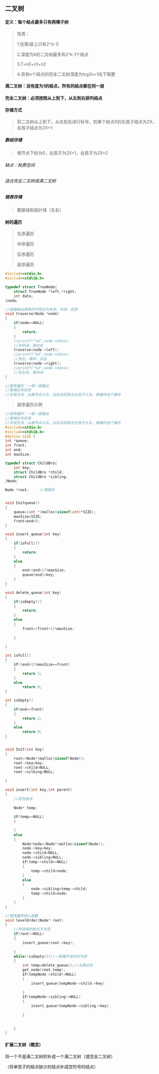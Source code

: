 ## 二叉树

#### 定义：每个结点最多只有两棵子树

> 性质：
>
> 1.在第i层上只有2^(i-1)
>
> 2.深度为k的二叉树最多有2^k-1个结点
>
> 3.T=n0+n1+n2
>
> 4.具有n个结点的完全二叉树深度为log2n+1向下取整

#### 满二叉树：没有度为1的结点，所有的结点都在同一层

#### 完全二叉树：必须按照从上到下，从左到右排列结点



#### 存储方式

> 将二叉树从上到下，从左到右进行标号，则某个结点X的左孩子结点为2X，右孩子结点为2X+1

##### 数组存储

> 根节点下标为0，左孩子为2X+1，右孩子为2X+2

###### 缺点：耗费空间

###### 适合完全二叉树或满二叉树

##### 链表存储

> 数据域和指针域（左右）



#### 树的遍历

> 先序遍历
>
> 中序遍历
>
> 后序遍历
>
> 层序遍历

```c
#include<stdio.h>
#include<stdlib.h>

typedef struct TreeNode{
    struct TreeNode *left,*right;
    int data;
}node;

//根据输出顺序的不同分为先序，中序，后序
void traverse(Node *node)
{
 	if(node==NULL)
    {
        return;
	}
    //printf("%d",node->data);
    //先中间，再左右
    traverse(node->left);
    //printf("%d",node->data);
    //先左，再中，后右
    traverse(node->right);
    //printf("%d",node->data);
    //先左右，再中间
}

//层序遍历：一层一层输出
//使用队列实现
//实现方法：从根节点入队，出队后将其左右孩子入队，再循环这个操作
```

> 层序遍历示例

```c
//层序遍历：一层一层输出
//使用队列实现
//实现方法：从根节点入队，出队后将其左右孩子入队，再循环这个操作
#include<stdio.h>
#include<stdlib.h>
#define SIZE 5
int *queue;
int front;
int end;
int maxSize;

typedef struct ChildBro{
    int key;
    struct ChildBro *child;
    struct ChildBro *sibling;
}Node;

Node *root;		//根指针


void Initqueue()
{
    queue=(int *)malloc(sizeof(int)*SIZE);
    maxSize=SIZE;
    front=end=0;
}

void insert_queue(int key)
{
    if(isFull())
    {
        return;
	}
    else
    {
        end=(end+1)%maxSize;
        queue[end]=key;
    }
}

void delete_queue(int key)
{
    if(isEmpty())
    {
        return;
	}
    else
    {
        front=(front+1)%maxSize;
        
    }
    
}

int isFull()
{
    if((end+1)%maxSize==front)
    {
        return 1;
	}
    else
        return 0;
}

int isEmpty()
{
    if(end==front)
    {
        return 1;
	}
    else
        return 0;
}


void Init(int key)
{
    root=(Node*)malloc(sizeof(Node));
    root->key=key;
    root->child=NULL;
    root->silbing=NULL;
    
}

void insert(int key,int parent)
{
    //定位结点
    
    Node* temp;
    
    if(temp==NULL)
    {
        
    }
    else
    {
        Node*node=(Node*)malloc(sizeof(Node));
        node->key=key;
        node->child=NULL;
        node->sibling=NULL;
        if(temp->child==NULL)
        {
            temp->child=node;
        }
        else
        {
            node->sibling=temp->child;
            temp->child=node;
        }
    }
}

//层序遍历核心函数
void levelOrder(Node* root)
{
    //传进来的结点不为空
    if(root!=NULL)
    {
        insert_queue(root->key);
        
    }
    while(!isEmpty())//一直循环至队列为空
    {
        int temp=delete_queue();//元素出队
        get_node(root,temp);
        if(tempNode->child!=NULL)
        {
            insert_queue(tempNode->child->key)
                
        }
        if(tempNode->sibling!=NULL)
        {
            insert_queue(tempNode->sibling->key)
                
        }
        
        
    }
}
```



#### 扩展二叉树（概念）

将一个不是满二叉树的补成一个满二叉树（或完全二叉树）

（将单孩子的结点缺少的结点补成空符号的结点）

